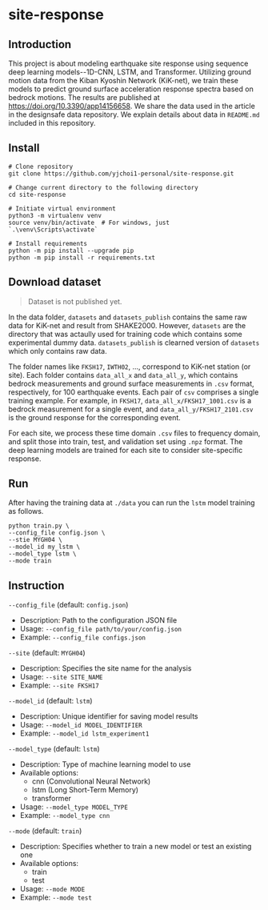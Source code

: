 # site-response

## Introduction
This project is about modeling earthquake site response using sequence deep learning models--1D-CNN, LSTM, 
and Transformer. Utilizing ground motion data from the Kiban Kyoshin Network (KiK-net), 
we train these models to predict ground surface acceleration response spectra based on bedrock motions. 
The results are published at https://doi.org/10.3390/app14156658. 
We share the data used in the article in the designsafe data repository. 
We explain details about data in `README.md` included in this repository.


## Install
```shell
# Clone repository
git clone https://github.com/yjchoi1-personal/site-response.git

# Change current directory to the following directory
cd site-response

# Initiate virtual environment
python3 -m virtualenv venv
source venv/bin/activate  # For windows, just `.\venv\Scripts\activate`

# Install requirements
python -m pip install --upgrade pip
python -m pip install -r requirements.txt
```

## Download dataset
> Dataset is not published yet.

In the data folder, `datasets` and `datasets_publish` contains the same raw data for KiK-net 
and result from SHAKE2000. However, `datasets` are the directory that was actaully used for training code 
which contains some experimental dummy data. `datasets_publish` is clearned version of `datasets` 
which only contains raw data. 

The folder names like `FKSH17`, `IWTH02`, ..., correspond to KiK-net station (or site). 
Each folder contains `data_all_x` and `data_all_y`, 
which contains bedrock measurements and ground surface measurements in `.csv` format, respectively, 
for 100 earthquake events. 
Each pair of `csv` comprises a single training example. 
For example, in `FKSH17`, `data_all_x/FKSH17_1001.csv` is a bedrock measurement for a single event, 
and `data_all_y/FKSH17_2101.csv` is the ground response for the corresponding event. 

For each site, we process these time domain `.csv` files to frequency domain, 
and split those into train, test, and validation set using `.npz` format. 
The deep learning models are trained for each site to consider site-specific response. 


## Run
After having the training data at `./data` you can run the `lstm` model training as follows.
```shell
python train.py \
--config_file config.json \
--stie MYGH04 \
--model_id my_lstm \
--model_type lstm \
--mode train
```

## Instruction
`--config_file` (default: `config.json`)

* Description: Path to the configuration JSON file
* Usage: `--config_file path/to/your/config.json`
* Example: `--config_file configs.json`


`--site` (default: `MYGH04`)

* Description: Specifies the site name for the analysis
* Usage: `--site SITE_NAME`
* Example: `--site FKSH17`


`--model_id` (default: `lstm`)

* Description: Unique identifier for saving model results
* Usage: `--model_id MODEL_IDENTIFIER`
* Example: `--model_id lstm_experiment1`


`--model_type` (default: `lstm`)

* Description: Type of machine learning model to use
* Available options:
  * cnn (Convolutional Neural Network)
  * lstm (Long Short-Term Memory)
  * transformer
* Usage: `--model_type MODEL_TYPE`
* Example: `--model_type cnn`


`--mode` (default: `train`)

* Description: Specifies whether to train a new model or test an existing one
* Available options:
  * train
  * test
* Usage: `--mode MODE`
* Example: `--mode test`
